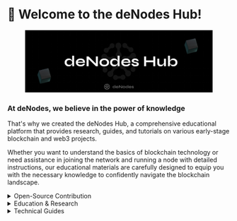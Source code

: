 # 👋 Welcome to the deNodes Hub!

<figure><img src=".gitbook/assets/Twitter header - 12 (1).png" alt=""><figcaption></figcaption></figure>

### At deNodes, we believe in the power of knowledge

That's why we created the deNodes Hub, a comprehensive educational platform that provides research, guides, and tutorials on various early-stage blockchain and web3 projects.

Whether you want to understand the basics of blockchain technology or need assistance in joining the network and running a node with detailed instructions, our educational materials are carefully designed to equip you with the necessary knowledge to confidently navigate the blockchain landscape.

<details>

<summary>Open-Source Contribution</summary>

At the deNodes Hub, we embrace open-source principles, making it easy for blockchain enthusiasts to contribute to our projects.

</details>

<details>

<summary>Education &#x26; Research</summary>

We curate and analyze blockchain projects, offering valuable insights to help educate and enhance your understanding of this new technology.

</details>

<details>

<summary>Technical Guides</summary>

Our materials cover a wide range of new blockchain projects, helping you enhance your network participation and node operator skills.

</details>


